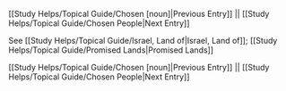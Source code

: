 [[Study Helps/Topical Guide/Chosen [noun]|Previous Entry]]  ||  [[Study Helps/Topical Guide/Chosen People|Next Entry]]

 See [[Study Helps/Topical Guide/Israel, Land of|Israel, Land of]]; [[Study Helps/Topical Guide/Promised Lands|Promised Lands]]

[[Study Helps/Topical Guide/Chosen [noun]|Previous Entry]]  ||  [[Study Helps/Topical Guide/Chosen People|Next Entry]]